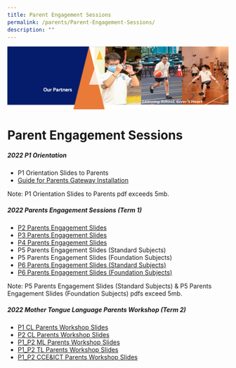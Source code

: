 ```yaml
---
title: Parent Engagement Sessions
permalink: /parents/Parent-Engagement-Sessions/
description: ""
---
```

![](/images/OurPartners.png)

Parent Engagement Sessions
==========================

##### **2022 P1 Orientation**

*   P1 Orientation Slides to Parents
*   [Guide for Parents Gateway Installation](/files/Parents%20Gateway%20Instrutional%20Guide.pdf)

Note: P1 Orientation Slides to Parents pdf exceeds 5mb.

  

##### **2022 Parents Engagement Sessions (Term 1)**

*   [P2 Parents Engagement Slides](/files/P2%20Parents%20Engagement%20Session_22nd%20January%202022.pdf)
*   [P3 Parents Engagement Slides](/files/P3%20Parents%20Engagement%20Sharing_22nd%20Jan%202022.pdf)
*   [P4 Parents Engagement Slides](/files/P4%20Parents%20Engagement%20Sharing%20_15th%20Jan%202022.pdf)
*   P5 Parents Engagement Slides (Standard Subjects)
*   P5 Parents Engagement Slides (Foundation Subjects)
*   [P6 Parents Engagement Slides (Standard Subjects)](/files/P6%20Parents%20Engagement%20Sharing%20Standard_15th%20Jan%202022.pdf)
*   [P6 Parents Engagement Slides (Foundation Subjects)](/files/P6%20Parents%20Engagement%20Sharing%20Foundation_15th%20Jan%202022.pdf)

Note: P5 Parents Engagement Slides (Standard Subjects) & P5 Parents Engagement Slides (Foundation Subjects) pdfs exceed 5mb.

##### **2022 Mother Tongue Language Parents Workshop (Term 2)**

*   [P1 CL Parents Workshop Slides](https://zhangdepri.moe.edu.sg/qql/slot/u180/Our%20Partners/Parents/Parent%20Engagement%20Sessions/MTL/2022%20MTL%20Parent%20Workshop%20for%20P1%20-%20%20CL.pdf)
*   [P2 CL Parents Workshop Slides](https://zhangdepri.moe.edu.sg/qql/slot/u180/Our%20Partners/Parents/Parent%20Engagement%20Sessions/MTL/2022%20MTL%20Parent%20Workshop%20for%20P2%20-%20CL.pdf)
*   [P1\_P2 ML Parents Workshop Slides](https://zhangdepri.moe.edu.sg/qql/slot/u180/Our%20Partners/Parents/Parent%20Engagement%20Sessions/MTL/2022%20MTL%20Parent%20Workshop%20for%20P1_P2%20-%20ML%20.pdf)
*   [P1\_P2 TL Parents Workshop Slides](https://zhangdepri.moe.edu.sg/qql/slot/u180/Our%20Partners/Parents/Parent%20Engagement%20Sessions/MTL/2022%20MTL%20Parent%20Workshop%20for%20P1_P2%20-%20TL.pdf)
*   [P1\_P2 CCE&ICT Parents Workshop Slides](https://zhangdepri.moe.edu.sg/qql/slot/u180/Our%20Partners/Parents/Parent%20Engagement%20Sessions/MTL/CCE_ICT%20P1%20and%20P2%20Parents%20Workshop%202022%20Updated.pdf)